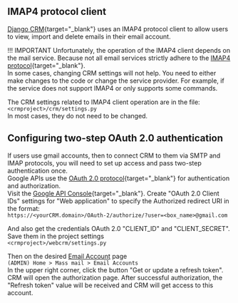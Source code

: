 ## IMAP4 protocol client

[Django CRM](https://github.com/DjangoCRM/django-crm/){target="_blank"} uses an IMAP4 protocol client to allow users to view, import and delete emails in their email account.  

!!! IMPORTANT
    Unfortunately, the operation of the IMAP4 client depends on the mail service. Because not all email services strictly adhere to the [IMAP4 protocol](https://datatracker.ietf.org/doc/html/rfc3501){target="_blank"}.  
In some cases, changing CRM settings will not help. You need to either make changes to the code or change the service provider. For example, if the service does not support IMAP4 or only supports some commands.

The CRM settings related to IMAP4 client operation are in the file:  
`<crmproject>/crm/settings.py`  
In most cases, they do not need to be changed.

## Configuring two-step OAuth 2.0 authentication

If users use gmail accounts, then to connect CRM to them via SMTP and IMAP protocols, you will need to set up access and pass two-step authentication once.  
Google APIs use the [OAuth 2.0 protocol](https://tools.ietf.org/html/rfc6749){target="_blank"} for authentication and authorization.  
Visit the [Google API Console](https://console.developers.google.com/){target="_blank"}. Create "OAuth 2.0 Client IDs" settings
 for "Web application" to specify the Authorized redirect URI in the format:  
 `https://<yourCRM.domain>/OAuth-2/authorize/?user=<box_name>@gmail.com`

And also get the credentials OAuth 2.0 "CLIENT_ID" and "CLIENT_SECRET". Save them in the project settings  
`<crmproject>/webcrm/settings.py`

Then on the desired [Email Account](setting_up_email_accounts.md) page  
 `(ADMIN) Home > Mass mail > Email Accounts`  
In the upper right corner, click the button "Get or update a refresh token".  
CRM will open the authorization page. After successful authorization, the "Refresh token" value will be received and CRM will get access to this account.
